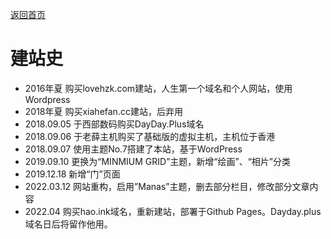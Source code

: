 [返回首页](https://hao.ink)

# 建站史

- 2016年夏 购买lovehzk.com建站，人生第一个域名和个人网站，使用Wordpress
- 2018年夏 购买xiahefan.cc建站，后弃用
- 2018.09.05 于西部数码购买DayDay.Plus域名
- 2018.09.06 于老薛主机购买了基础版的虚拟主机，主机位于香港
- 2018.09.07 使用主题No.7搭建了本站，基于WordPress
- 2019.09.10 更换为“MINMIUM GRID”主题，新增“绘画”、“相片”分类
- 2019.12.18 新增“门”页面
- 2022.03.12 网站重构，启用”Manas”主题，删去部分栏目，修改部分文章内容
- 2022.04 购买hao.ink域名，重新建站，部署于Github Pages。Dayday.plus域名日后将留作他用。
